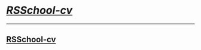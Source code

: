  # ***[RSSchool-cv](https://Andrey-Fedosov.github.io/rsschool-cv/cv)***

 
---
## [RSSchool-cv](https://Andrey-Fedosov.github.io/rsschool-cv/)
